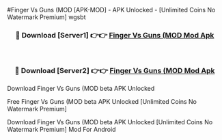 #Finger Vs Guns (MOD [APK-MOD] - APK Unlocked - [Unlimited Coins No Watermark Premium] wgsbt



<div align="center">

<h3>🔴 Download [Server1] 👉👉 <a href="https://momento.my/?title=Finger_Vs_Guns_(MOD">Finger Vs Guns (MOD Mod Apk</a></h3><br>

<h3>🔴 Download [Server2] 👉👉 <a href="https://momento.my/?title=Finger_Vs_Guns_(MOD">Finger Vs Guns (MOD Mod Apk</a></h3>
</div>



Download Finger Vs Guns (MOD beta APK Unlocked

Free Finger Vs Guns (MOD beta APK Unlocked [Unlimited Coins No Watermark Premium]

Download Finger Vs Guns (MOD beta APK Unlocked [Unlimited Coins No Watermark Premium] Mod For Android
